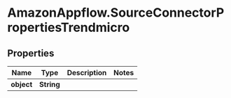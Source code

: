 # AmazonAppflow.SourceConnectorPropertiesTrendmicro

## Properties

Name | Type | Description | Notes
------------ | ------------- | ------------- | -------------
**object** | **String** |  | 


